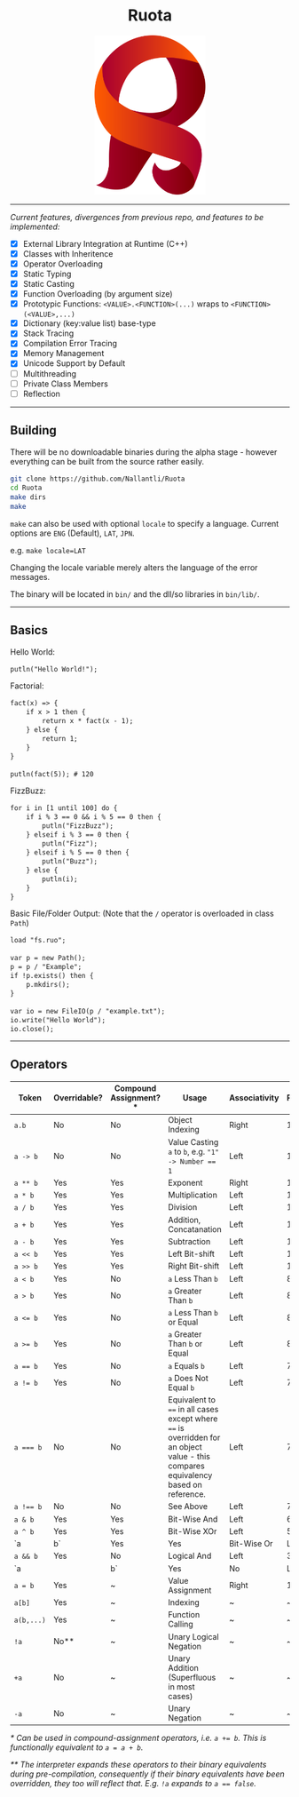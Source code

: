 <div align="center">
<h1>Ruota</h1>
<img src="docs/logo/Logo.svg" width="200">
</div>

-----

_Current features, divergences from previous repo, and features to be implemented:_

- [x] External Library Integration at Runtime (C++)
- [x] Classes with Inheritence
- [x] Operator Overloading
- [x] Static Typing
- [x] Static Casting
- [x] Function Overloading (by argument size)
- [x] Prototypic Functions: `<VALUE>.<FUNCTION>(...)` wraps to `<FUNCTION>(<VALUE>,...)`
- [x] Dictionary (key:value list) base-type
- [x] Stack Tracing
- [x] Compilation Error Tracing
- [x] Memory Management
- [x] Unicode Support by Default
- [ ] Multithreading
- [ ] Private Class Members
- [ ] Reflection

-----

## Building

There will be no downloadable binaries during the alpha stage - however everything can be built from the source rather easily.

```sh
git clone https://github.com/Nallantli/Ruota
cd Ruota
make dirs
make
```

`make` can also be used with optional `locale` to specify a language. Current options are `ENG` (Default), `LAT`, `JPN`.

e.g. `make locale=LAT`

Changing the locale variable merely alters the language of the error messages.

The binary will be located in `bin/` and the dll/so libraries in `bin/lib/`.

-----

## Basics

Hello World:

```ruota
putln("Hello World!");
```

Factorial:

```ruota
fact(x) => {
	if x > 1 then {
		return x * fact(x - 1);
	} else {
		return 1;
	}
}

putln(fact(5)); # 120
```

FizzBuzz:

```ruota
for i in [1 until 100] do {
	if i % 3 == 0 && i % 5 == 0 then {
		putln("FizzBuzz");
	} elseif i % 3 == 0 then {
		putln("Fizz");
	} elseif i % 5 == 0 then {
		putln("Buzz");
	} else {
		putln(i);
	}
}
```

Basic File/Folder Output:
(Note that the `/` operator is overloaded in class `Path`)

```ruota
load "fs.ruo";

var p = new Path();
p = p / "Example";
if !p.exists() then {
	p.mkdirs();
}

var io = new FileIO(p / "example.txt");
io.write("Hello World");
io.close();
```

-----

## Operators

Token|Overridable?|Compound Assignment?*|Usage| Associativity|Precedence
-|-|-|-|-|-
`a.b`|No|No|Object Indexing|Right|15
`a -> b`|No|No|Value Casting `a` to `b`, e.g. `"1" -> Number == 1`|Left|14
`a ** b`|Yes|Yes|Exponent|Right|13
`a * b`|Yes|Yes|Multiplication|Left|12
`a / b`|Yes|Yes|Division|Left|12
`a + b`|Yes|Yes|Addition, Concatanation|Left|11
`a - b`|Yes|Yes|Subtraction|Left|11
`a << b`|Yes|Yes|Left Bit-shift|Left|10
`a >> b`|Yes|Yes|Right Bit-shift|Left|10
`a < b`|Yes|No|`a` Less Than `b`|Left|8
`a > b`|Yes|No|`a` Greater Than `b`|Left|8
`a <= b`|Yes|No|`a` Less Than `b` or Equal|Left|8
`a >= b`|Yes|No|`a` Greater Than `b` or Equal|Left|8
`a == b`|Yes|No|`a` Equals `b`|Left|7
`a != b`|Yes|No|`a` Does Not Equal `b`|Left|7
`a === b`|No|No|Equivalent to `==` in all cases except where `==` is overridden for an object value - this compares equivalency based on reference.|Left|7
`a !== b`|No|No|See Above|Left|7
`a & b`|Yes|Yes|Bit-Wise And|Left|6
`a ^ b`|Yes|Yes|Bit-Wise XOr|Left|5
`a | b`|Yes|Yes|Bit-Wise Or|Left|4
`a && b`|Yes|No|Logical And|Left|3
`a || b`|Yes|No|Logical Or|Left|2
`a = b`|Yes|~|Value Assignment|Right|1
`a[b]`|Yes|~|Indexing|~|~
`a(b,...)`|Yes|~|Function Calling|~|~
`!a`|No**|~|Unary Logical Negation|~|~
`+a`|No|~|Unary Addition (Superfluous in most cases)|~|~
`-a`|No|~|Unary Negation|~|~

_\* Can be used in compound-assignment operators, i.e. `a += b`. This is functionally equivalent to `a = a + b`._

_\*\* The interpreter expands these operators to their binary equivalents during pre-compilation, consequently if their binary equivalents have been overridden, they too will reflect that. E.g. `!a` expands to `a == false`._
